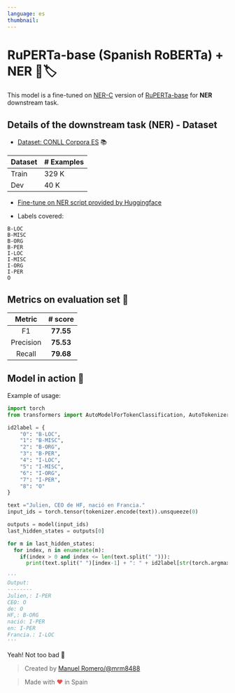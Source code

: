 ```yaml
---
language: es
thumbnail:
---
```


# RuPERTa-base  (Spanish RoBERTa) + NER 🎃🏷

This model is a fine-tuned on [NER-C](https://www.kaggle.com/nltkdata/conll-corpora) version of [RuPERTa-base](https://huggingface.co/mrm8488/RuPERTa-base) for **NER** downstream task.

## Details of the downstream task (NER) - Dataset

- [Dataset:  CONLL Corpora ES](https://www.kaggle.com/nltkdata/conll-corpora) 📚

| Dataset                | # Examples |
| ---------------------- | ----- |
| Train                  |  329 K |
| Dev                    | 40 K |


- [Fine-tune on NER script provided by Huggingface](https://github.com/huggingface/transformers/blob/master/examples/token-classification/run_ner.py)

- Labels covered:

```
B-LOC
B-MISC
B-ORG
B-PER
I-LOC
I-MISC
I-ORG
I-PER
O
```

## Metrics on evaluation set 🧾

|                                                      Metric                                                       |  # score  |
| :------------------------------------------------------------------------------------: | :-------: |
| F1                                       | **77.55**  
| Precision                                | **75.53** | 
| Recall                                   | **79.68** |    

## Model in action 🔨


Example of usage:

```python
import torch
from transformers import AutoModelForTokenClassification, AutoTokenizer

id2label = {
    "0": "B-LOC",
    "1": "B-MISC",
    "2": "B-ORG",
    "3": "B-PER",
    "4": "I-LOC",
    "5": "I-MISC",
    "6": "I-ORG",
    "7": "I-PER",
    "8": "O"
}

text ="Julien, CEO de HF, nació en Francia."
input_ids = torch.tensor(tokenizer.encode(text)).unsqueeze(0)

outputs = model(input_ids)
last_hidden_states = outputs[0]

for m in last_hidden_states:
  for index, n in enumerate(m):
    if(index > 0 and index <= len(text.split(" "))):
      print(text.split(" ")[index-1] + ": " + id2label[str(torch.argmax(n).item())])
      
'''
Output:
--------
Julien,: I-PER
CEO: O
de: O
HF,: B-ORG
nació: I-PER
en: I-PER
Francia.: I-LOC
'''
```
Yeah! Not too bad 🎉

> Created by [Manuel Romero/@mrm8488](https://twitter.com/mrm8488)

> Made with <span style="color: #e25555;">&hearts;</span> in Spain
